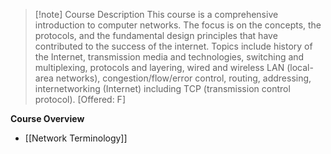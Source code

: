 
> [!note] Course Description 
> This course is a comprehensive introduction to computer networks. The focus is on the concepts, the protocols, and the fundamental design principles that have contributed to the success of the internet. Topics include history of the Internet, transmission media and technologies, switching and multiplexing, protocols and layering, wired and wireless LAN (local-area networks), congestion/flow/error control, routing, addressing, internetworking (Internet) including TCP (transmission control protocol). [Offered: F]

**Course Overview**
- [[Network Terminology]]